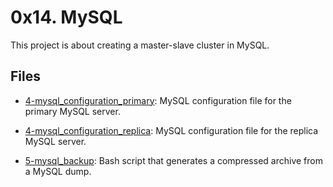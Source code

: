 # 0x14. MySQL

This project is about creating a master-slave cluster in MySQL.

## Files

- [4-mysql_configuration_primary](./4-mysql_configuration_primary): MySQL configuration file for the primary MySQL server.

- [4-mysql_configuration_replica](./4-mysql_configuration_replica): MySQL configuration file for the replica MySQL server.

- [5-mysql_backup](./5-mysql_backup): Bash script that generates a compressed archive from a MySQL dump.